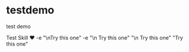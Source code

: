 # testdemo
test demo

Test Skill ♥
-e "\nTry this one" 
-e "\n Try this one" 
"\n Try this one" 
"Try this one" 
